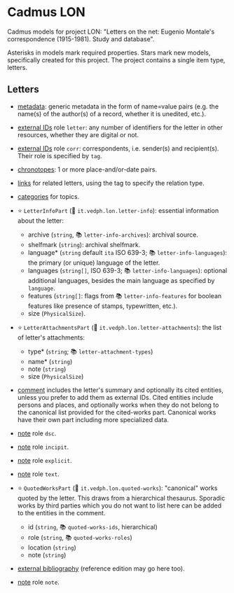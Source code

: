 ﻿# Cadmus LON

Cadmus models for project LON: "Letters on the net: Eugenio Montale's correspondence (1915-1981). Study and database".

Asterisks in models mark required properties. Stars mark new models, specifically created for this project. The project contains a single item type, letters.

## Letters

- [metadata](https://github.com/vedph/cadmus-general/blob/master/docs/metadata.md): generic metadata in the form of name=value pairs (e.g. the name(s) of the author(s) of a record, whether it is unedited, etc.).
- [external IDs](https://github.com/vedph/cadmus-general/blob/master/docs/external-ids.md) role `letter`: any number of identifiers for the letter in other resources, whether they are digital or not.
- [external IDs](https://github.com/vedph/cadmus-general/blob/master/docs/external-ids.md) role `corr`: correspondents, i.e. sender(s) and recipient(s). Their role is specified by `tag`.
- [chronotopes](https://github.com/vedph/cadmus-general/blob/master/docs/chronotopes.md): 1 or more place-and/or-date pairs.
- [links](https://github.com/vedph/cadmus-general/blob/master/docs/pin-links.md) for related letters, using the tag to specify the relation type.

- [categories](https://github.com/vedph/cadmus-general/blob/master/docs/categories.md) for topics.
- ⭐ `LetterInfoPart` (🔑 `it.vedph.lon.letter-info`): essential information about the letter:
  - archive (`string`, 📚 `letter-info-archives`): archival source.
  - shelfmark (`string`): archival shelfmark.
  - language\* (`string` default `ita` ISO 639-3; 📚 `letter-info-languages`): the primary (or unique) language of the letter.
  - languages (`string[]`, ISO 639-3; 📚 `letter-info-languages`): optional additional languages, besides the main language as specified by `language`.
  - features (`string[]`: flags from 📚 `letter-info-features` for boolean features like presence of stamps, typewritten, etc.).
  - size (`PhysicalSize`).
- ⭐ `LetterAttachmentsPart` (🔑 `it.vedph.lon.letter-attachments`): the list of letter's attachments:
  - type\* (`string`; 📚 `letter-attachment-types`)
  - name\* (`string`)
  - note (`string`)
  - size (`PhysicalSize`)
- [comment](https://github.com/vedph/cadmus-general/blob/master/docs/comment.md) includes the letter's summary and optionally its cited entities, unless you prefer to add them as external IDs. Cited entities include persons and places, and optionally works when they do not belong to the canonical list provided for the cited-works part. Canonical works have their own part including more specialized data.
- [note](https://github.com/vedph/cadmus-general/blob/master/docs/note.md) role `dsc`.
- [note](https://github.com/vedph/cadmus-general/blob/master/docs/note.md) role `incipit`.
- [note](https://github.com/vedph/cadmus-general/blob/master/docs/note.md) role `explicit`.
- [note](https://github.com/vedph/cadmus-general/blob/master/docs/note.md) role `text`.

- ⭐ `QuotedWorksPart` (🔑 `it.vedph.lon.quoted-works`): "canonical" works quoted by the letter. This draws from a hierarchical thesaurus. Sporadic works by third parties which you do not want to list here can be added to the entities in the comment.
  - id (`string`, 📚 `quoted-works-ids`, hierarchical)
  - role (`string`, 📚 `quoted-works-roles`)
  - location (`string`)
  - note (`string`)
- [external bibliography](https://github.com/vedph/cadmus-general/blob/master/docs/ext-bibliography.md) (reference edition may go here too).
- [note](https://github.com/vedph/cadmus-general/blob/master/docs/note.md) role `note`.
